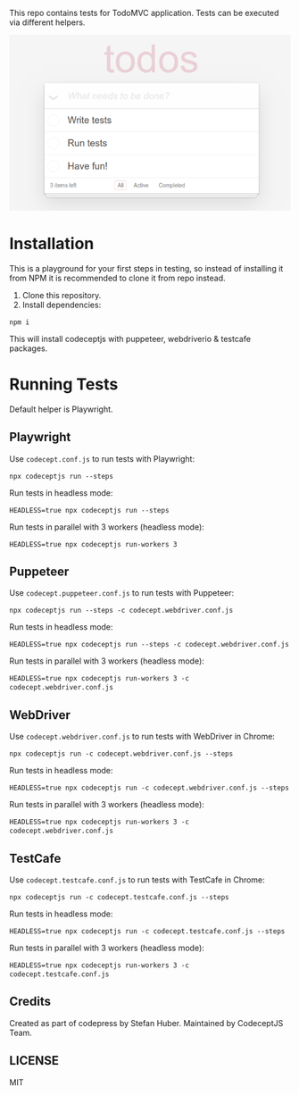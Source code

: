 This repo contains tests for TodoMVC application.
Tests can be executed via different helpers.

![](todo.png)

# Installation

This is a playground for your first steps in testing, so instead of installing it from NPM it is recommended to clone it from repo instead.

1. Clone this repository.
2. Install dependencies:

```
npm i
```

This will install codeceptjs with puppeteer, webdriverio & testcafe packages. 

# Running Tests

Default helper is Playwright.

## Playwright

Use `codecept.conf.js` to run tests with Playwright:

```
npx codeceptjs run --steps
```

Run tests in headless mode:

```
HEADLESS=true npx codeceptjs run --steps
```

Run tests in parallel with 3 workers (headless mode):

```
HEADLESS=true npx codeceptjs run-workers 3
```


## Puppeteer

Use `codecept.puppeteer.conf.js` to run tests with Puppeteer:

```
npx codeceptjs run --steps -c codecept.webdriver.conf.js 
```

Run tests in headless mode:

```
HEADLESS=true npx codeceptjs run --steps -c codecept.webdriver.conf.js 
```

Run tests in parallel with 3 workers (headless mode):

```
HEADLESS=true npx codeceptjs run-workers 3 -c codecept.webdriver.conf.js 
```

## WebDriver

Use `codecept.webdriver.conf.js` to run tests with WebDriver in Chrome:

```
npx codeceptjs run -c codecept.webdriver.conf.js --steps 
```

Run tests in headless mode:

```
HEADLESS=true npx codeceptjs run -c codecept.webdriver.conf.js --steps 
```

Run tests in parallel with 3 workers (headless mode):

```
HEADLESS=true npx codeceptjs run-workers 3 -c codecept.webdriver.conf.js
```

## TestCafe

Use `codecept.testcafe.conf.js` to run tests with TestCafe in Chrome:

```
npx codeceptjs run -c codecept.testcafe.conf.js --steps 
```

Run tests in headless mode:

```
HEADLESS=true npx codeceptjs run -c codecept.testcafe.conf.js --steps 
```

Run tests in parallel with 3 workers (headless mode):

```
HEADLESS=true npx codeceptjs run-workers 3 -c codecept.testcafe.conf.js
```

## Credits

Created as part of codepress by Stefan Huber.
Maintained by CodeceptJS Team.

## LICENSE

MIT
